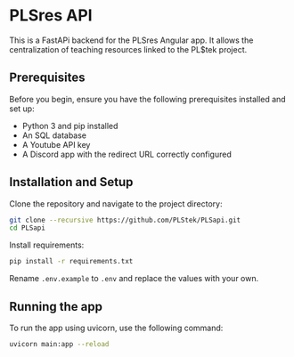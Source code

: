 # PLSres API

This is a FastAPi backend for the PLSres Angular app. It allows the centralization of teaching resources linked to the PL$tek project.

## Prerequisites

Before you begin, ensure you have the following prerequisites installed and set up:

- Python 3 and pip installed
- An SQL database
- A Youtube API key
- A Discord app with the redirect URL correctly configured

## Installation and Setup

Clone the repository and navigate to the project directory:

```bash
git clone --recursive https://github.com/PLStek/PLSapi.git
cd PLSapi
```

Install requirements:

```bash
pip install -r requirements.txt
```

Rename `.env.example` to `.env` and replace the values with your own.

## Running the app

To run the app using uvicorn, use the following command:

```bash
uvicorn main:app --reload
```
